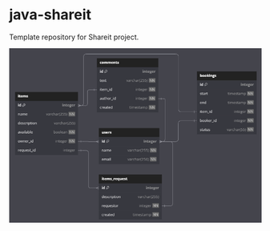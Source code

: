 # java-shareit
Template repository for Shareit project.

![Screenshot dbdiagram.](/server/src/main/resources/dbdiagram.png)


